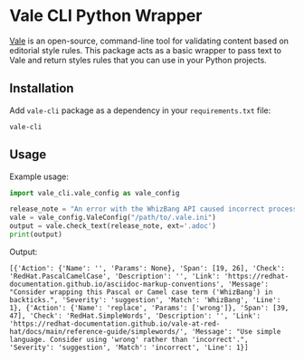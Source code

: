 # Vale CLI Python Wrapper

[Vale](https://vale.sh/) is an open-source, command-line tool for validating
content based on editorial style rules. This package acts as a basic wrapper to
pass text to Vale and return styles rules that you can use in your Python
projects.

## Installation

Add `vale-cli` package as a dependency in your `requirements.txt` file:

```shell
vale-cli
```

## Usage

Example usage:

```python
import vale_cli.vale_config as vale_config

release_note = "An error with the WhizBang API caused incorrect processing of data, which stopped you from using certain routes in the API. This fix corrects the logic around data processing. You can now process data without errors."
vale = vale_config.ValeConfig("/path/to/.vale.ini")
output = vale.check_text(release_note, ext='.adoc')
print(output)
```

Output:

```shell
[{'Action': {'Name': '', 'Params': None}, 'Span': [19, 26], 'Check': 'RedHat.PascalCamelCase', 'Description': '', 'Link': 'https://redhat-documentation.github.io/asciidoc-markup-conventions', 'Message': "Consider wrapping this Pascal or Camel case term ('WhizBang') in backticks.", 'Severity': 'suggestion', 'Match': 'WhizBang', 'Line': 1}, {'Action': {'Name': 'replace', 'Params': ['wrong']}, 'Span': [39, 47], 'Check': 'RedHat.SimpleWords', 'Description': '', 'Link': 'https://redhat-documentation.github.io/vale-at-red-hat/docs/main/reference-guide/simplewords/', 'Message': "Use simple language. Consider using 'wrong' rather than 'incorrect'.", 'Severity': 'suggestion', 'Match': 'incorrect', 'Line': 1}]
```
